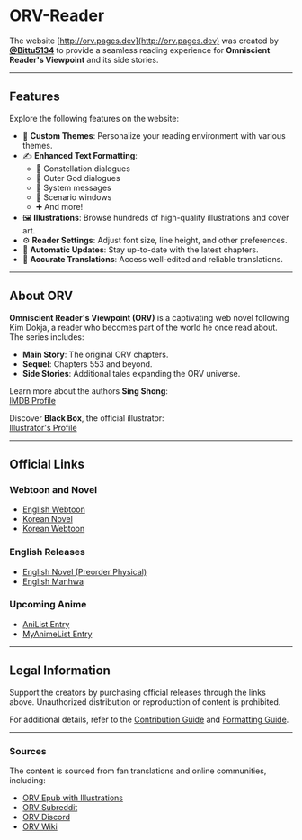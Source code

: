 # ORV-Reader

The website [http://orv.pages.dev](http://orv.pages.dev) was created by **[@Bittu5134](https://github.com/Bittu5134)** to provide a seamless reading experience for **Omniscient Reader's Viewpoint** and its side stories.

---

## Features

Explore the following features on the website:

- 🎨 **Custom Themes**: Personalize your reading environment with various themes.
- ✍️ **Enhanced Text Formatting**:
    - 🌟 Constellation dialogues
    - 👾 Outer God dialogues
    - 💬 System messages
    - 📝 Scenario windows
    - ➕ And more!
- 🖼️ **Illustrations**: Browse hundreds of high-quality illustrations and cover art.
- ⚙️ **Reader Settings**: Adjust font size, line height, and other preferences.
- 🔄 **Automatic Updates**: Stay up-to-date with the latest chapters.
- 📖 **Accurate Translations**: Access well-edited and reliable translations.

---

## About ORV

**Omniscient Reader's Viewpoint (ORV)** is a captivating web novel following Kim Dokja, a reader who becomes part of the world he once read about. The series includes:
- **Main Story**: The original ORV chapters.
- **Sequel**: Chapters 553 and beyond.
- **Side Stories**: Additional tales expanding the ORV universe.

Learn more about the authors **Sing Shong**:  
[IMDB Profile](https://www.imdb.com/name/nm15543141/bio/)

Discover **Black Box**, the official illustrator:  
[Illustrator's Profile](https://x.com/1l9l2aa8ucl0igj?lang=en)

---

## Official Links

### Webtoon and Novel
- [English Webtoon](https://www.webtoons.com/en/action/omniscient-reader/list?title_no=2154)
- [Korean Novel](https://novel.munpia.com/104753)
- [Korean Webtoon](https://comic.naver.com/webtoon/list?titleId=747269)

### English Releases
- [English Novel (Preorder Physical)](https://yenpress.com/series/omniscient-reader-s-viewpoint-novel)
- [English Manhwa](https://yenpress.com/series/omniscient-reader-s-viewpoint)

### Upcoming Anime
- [AniList Entry](https://anilist.co/manga/119257/Jeonjijeok-Dokja-Sijeom)
- [MyAnimeList Entry](https://myanimelist.net/manga/132214/Omniscient_Readers_Viewpoint)

---

## Legal Information

Support the creators by purchasing official releases through the links above. Unauthorized distribution or reproduction of content is prohibited.

For additional details, refer to the [Contribution Guide](./contribute.md) and [Formatting Guide](./formatting.md).

---

### Sources
The content is sourced from fan translations and online communities, including:
- [ORV Epub with Illustrations](https://www.reddit.com/r/OmniscientReader/comments/17el055/linktree_to_orv_epub_with_illustrations_side)
- [ORV Subreddit](https://www.reddit.com/r/OmniscientReader)
- [ORV Discord](https://discord.com/invite/orv)
- [ORV Wiki](https://omniscient-readers-viewpoint.fandom.com/wiki/Omniscient_Reader%E2%80%99s_Viewpoint_Wiki)
